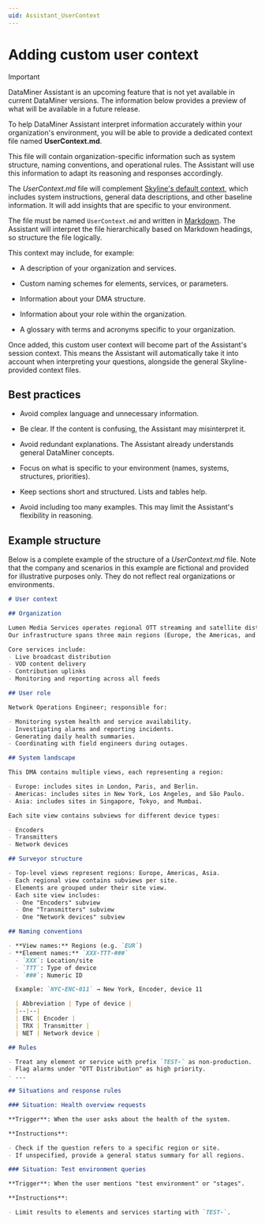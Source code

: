 ```yaml
---
uid: Assistant_UserContext
---
```


# Adding custom user context

> [!IMPORTANT]
> DataMiner Assistant is an upcoming feature that is not yet available in current DataMiner versions. The information below provides a preview of what will be available in a future release.

To help DataMiner Assistant interpret information accurately within your organization's environment, you will be able to provide a dedicated context file named **UserContext.md**.

This file will contain organization-specific information such as system structure, naming conventions, and operational rules. The Assistant will use this information to adapt its reasoning and responses accordingly.

The *UserContext.md* file will complement [Skyline's default context](xref:Assistant_Context), which includes system instructions, general data descriptions, and other baseline information. It will add insights that are specific to your environment.

The file must be named `UserContext.md` and written in [Markdown](xref:CTB_Markdown_Syntax). The Assistant will interpret the file hierarchically based on Markdown headings, so structure the file logically.

This context may include, for example:

- A description of your organization and services.

- Custom naming schemes for elements, services, or parameters.

- Information about your DMA structure.

- Information about your role within the organization.

- A glossary with terms and acronyms specific to your organization.

Once added, this custom user context will become part of the Assistant's session context. This means the Assistant will automatically take it into account when interpreting your questions, alongside the general Skyline-provided context files.

## Best practices

- Avoid complex language and unnecessary information.

- Be clear. If the content is confusing, the Assistant may misinterpret it.

- Avoid redundant explanations. The Assistant already understands general DataMiner concepts.

- Focus on what is specific to your environment (names, systems, structures, priorities).

- Keep sections short and structured. Lists and tables help.

- Avoid including too many examples. This may limit the Assistant's flexibility in reasoning.

## Example structure

Below is a complete example of the structure of a *UserContext.md* file. Note that the company and scenarios in this example are fictional and provided for illustrative purposes only. They do not reflect real organizations or environments.

```md
# User context

## Organization

Lumen Media Services operates regional OTT streaming and satellite distribution platforms.
Our infrastructure spans three main regions (Europe, the Americas, and Asia), with each region managed by its own Network Operations Center (NOC).

Core services include:
- Live broadcast distribution
- VOD content delivery
- Contribution uplinks
- Monitoring and reporting across all feeds

## User role

Network Operations Engineer; responsible for:

- Monitoring system health and service availability.
- Investigating alarms and reporting incidents.
- Generating daily health summaries.
- Coordinating with field engineers during outages.

## System landscape

This DMA contains multiple views, each representing a region:

- Europe: includes sites in London, Paris, and Berlin.
- Americas: includes sites in New York, Los Angeles, and São Paulo.
- Asia: includes sites in Singapore, Tokyo, and Mumbai.

Each site view contains subviews for different device types:

- Encoders
- Transmitters
- Network devices

## Surveyor structure

- Top-level views represent regions: Europe, Americas, Asia.
- Each regional view contains subviews per site.
- Elements are grouped under their site view.
- Each site view includes:
  - One "Encoders" subview
  - One "Transmitters" subview
  - One "Network devices" subview

## Naming conventions

- **View names:** Regions (e.g. `EUR`)
- **Element names:** `XXX-TTT-###`
  - `XXX`: Location/site
  - `TTT`: Type of device
  - `###`: Numeric ID

  Example: `NYC-ENC-011` → New York, Encoder, device 11

  | Abbreviation | Type of device |
  |--|--|
  | ENC | Encoder |
  | TRX | Transmitter |
  | NET | Network device |

## Rules

- Treat any element or service with prefix `TEST-` as non-production. 
- Flag alarms under "OTT Distribution" as high priority.
- ...

## Situations and response rules

### Situation: Health overview requests

**Trigger**: When the user asks about the health of the system.

**Instructions**:

- Check if the question refers to a specific region or site.
- If unspecified, provide a general status summary for all regions.

### Situation: Test environment queries

**Trigger**: When the user mentions "test environment" or "stages".

**Instructions**:

- Limit results to elements and services starting with `TEST-`.

```
